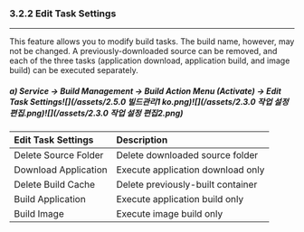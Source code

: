 ### 3.2.2 Edit Task Settings

---

This feature allows you to modify build tasks. The build name, however, may not be changed. A previously-downloaded source can be removed, and each of the three tasks \(application download, application build, and image build\) can be executed separately.

##### **a\) Service → Build Management → Build Action Menu \(Activate\) → Edit Task Settings**![](/assets/2.5.0 빌드관리1 ko.png)![](/assets/2.3.0 작업 설정 편집.png)![](/assets/2.3.0 작업 설정 편집2.png)

| **Edit Task Settings** | **Description** |
| :--- | :--- |
| Delete Source Folder | Delete downloaded source folder |
| Download Application | Execute application download only |
| Delete Build Cache | Delete previously-built container |
| Build Application | Execute application build only |
| Build Image | Execute image build only |




